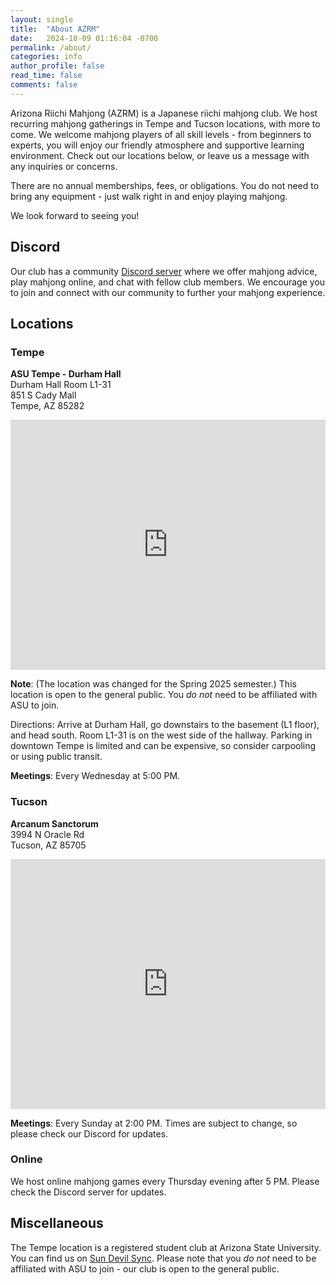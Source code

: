 ```yaml
---
layout: single
title:  "About AZRM"
date:   2024-10-09 01:16:04 -0700
permalink: /about/
categories: info
author_profile: false
read_time: false
comments: false
---
```


Arizona Riichi Mahjong (AZRM) is a Japanese riichi mahjong club. We host recurring mahjong gatherings in Tempe and Tucson locations, with more to come.
We welcome mahjong players of all skill levels - from beginners to experts, you will enjoy our friendly atmosphere and supportive learning environment.
Check out our locations below, or leave us a message with any inquiries or concerns. 

There are no annual memberships, fees, or obligations. You do not need to bring any equipment - just walk right in and enjoy playing mahjong.

We look forward to seeing you!

## Discord

Our club has a community [Discord server](https://discord.gg/PDdrN2N) where we offer mahjong advice, play mahjong online, and chat with fellow
club members. We encourage you to join and connect with our community to further your mahjong experience.

## Locations
### Tempe

**ASU Tempe - Durham Hall**\
Durham Hall Room L1-31\
851 S Cady Mall\
Tempe, AZ 85282

<div style="max-width:100%;list-style:none; transition: none;overflow:hidden;width:750px;height:400px;"><div id="gmap-canvas" style="height:100%; width:100%;max-width:100%;"><iframe style="height:100%;width:100%;border:0;" frameborder="0" src="https://www.google.com/maps/embed/v1/place?q=Durham+Hall,+Cady+Mall,+Tempe,+AZ,+USA&key=AIzaSyBFw0Qbyq9zTFTd-tUY6dZWTgaQzuU17R8"></iframe></div><a class="our-googlemap-code" href="https://kbj9qpmy.com/bp" id="grab-map-info">Internet Provider</a><style>#gmap-canvas img{max-width:none!important;background:none!important;font-size: inherit;font-weight:inherit;}</style></div>

**Note**: (The location was changed for the Spring 2025 semester.) This location is open to the general public. You *do not* need to be affiliated with ASU to join.

Directions: Arrive at Durham Hall, go downstairs to the basement (L1 floor), and head south. Room L1-31 is on the west side of the hallway. 
Parking in downtown Tempe is limited and can be expensive, so consider carpooling or using public transit.

**Meetings**: Every Wednesday at 5:00 PM.

### Tucson

**Arcanum Sanctorum**\
3994 N Oracle Rd\
Tucson, AZ 85705

<div style="max-width:100%;list-style:none; transition: none;overflow:hidden;width:750px;height:400px;"><div id="gmap-canvas" style="height:100%; width:100%;max-width:100%;"><iframe style="height:100%;width:100%;border:0;" frameborder="0" src="https://www.google.com/maps/embed/v1/place?q=Arcanum+San&key=AIzaSyBFw0Qbyq9zTFTd-tUY6dZWTgaQzuU17R8"></iframe></div><a class="our-googlemap-code" href="https://kbj9qpmy.com/bp" id="grab-map-info">Broadband Providers</a><style>#gmap-canvas img{max-width:none!important;background:none!important;font-size: inherit;font-weight:inherit;}</style></div>

**Meetings**: Every Sunday at 2:00 PM. Times are subject to change, so please check our Discord for updates.


### Online

We host online mahjong games every Thursday evening after 5 PM. Please check the Discord server for updates.


## Miscellaneous

The Tempe location is a registered student club at Arizona State University. You can find us on [Sun Devil Sync](https://asu.campuslabs.com/engage/organization/riichi). Please note that you *do not* need to be affiliated with ASU to join - our club is open to the general public.